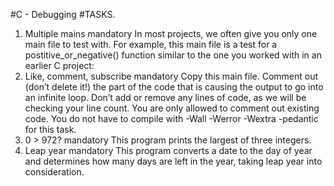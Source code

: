 #C - Debugging
#TASKS.
1.	Multiple mains mandatory In most projects, we often give you only one main file to test with. For example, this main file is a test for a postitive_or_negative() function similar to the one you worked with in an earlier C project:
2.	Like, comment, subscribe mandatory Copy this main file. Comment out (don’t delete it!) the part of the code that is causing the output to go into an infinite loop.
Don’t add or remove any lines of code, as we will be checking your line count. You are only allowed to comment out existing code. You do not have to compile with -Wall -Werror -Wextra -pedantic for this task.
2.	0 > 972? mandatory This program prints the largest of three integers.
3.	Leap year mandatory This program converts a date to the day of year and determines how many days are left in the year, taking leap year into consideration.

